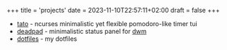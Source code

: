 +++
title = 'projects'
date = 2023-11-10T22:57:11+02:00
draft = false
+++
- [tato](https://github.com/f1sty/tato) - ncurses minimalistic yet flexible pomodoro-like timer tui
- [deadpad](https://github.com/f1sty/deadpan) - minimalistic status panel for [dwm](https://dwm.suckless.org/)
- [dotfiles](https://github.com/f1sty/dotfiles) - my dotfiles
